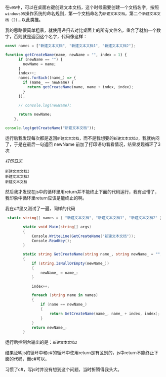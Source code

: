 在`w95`中，可以在桌面右键创建文本文档，这个时候需要创建一个文档名字，按照`windows95`操作系统的命名规则，第一个文档命名为`新建文本文档`，第二个`新建文本文档 (2)`...以此类推。

我的思路很简单粗暴，就使用递归去对比桌面上的所有文件名，重合了就加一个数字，否则就是返回这个名字，代码像这样：

```js
const names = ["新建文本文档", "新建文本文档1", "新建文本文档2"];

function getCreateName(name, newName = "", index = 1) {
      if (newName == "") {
        newName = name;
      }
      index++;
      names.forEach((name_) => {
        if (name_ == newName) {
          return getCreateName(name, name + index, index);
        }
      });

      // console.log(newName);
      
      return newName;
    },

console.log(getCreateName("新建文本文档"));
```

运行后我发现每次都是返回`新建文本文档`，而不是我想要的`新建文本文档3`，我就纳闷了，于是在最后一句返回 newName 前加了打印语句看看情况，结果发现循环了3次

*打印日志*
```
新建文本文档3
新建文本文档2
新建文本文档
```

然后我才发现在js中的循环里用return并不能终止下面的代码运行，我有点懵了，我印象中循环里return应该是能终止的啊。

我在c#里又测试了一遍，同样的代码

```csharp
 static string[] names = { "新建文本文档", "新建文本文档1", "新建文本文档2" };

        static void Main(string[] args)
        {
            Console.WriteLine(GetCreateName("新建文本文档"));
            Console.ReadKey();
        }

        static string GetCreateName(string name_, string newName_ = "", int index = 0)
        {
            if (string.IsNullOrEmpty(newName_))
            {
                newName_ = name_;
            }

            index++;

            foreach (string name in names)
            {
                if (name == newName_)
                {
                    return GetCreateName(name_, name_ + index, index);
                }
            }
            return newName_;
        }
```

运行后控制台输出的是：`新建文本文档3`

结果证明js的循环中和c#的循环中使用return是有区别的，js中return不能终止下面的代码，而c#可以。

习惯了c#，写js时并没有想到这个问题，当时折腾得我头大。